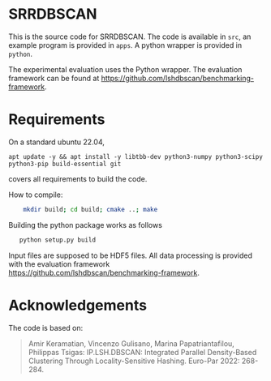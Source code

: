 # SRRDBSCAN

This is the source code for SRRDBSCAN. The code is available in `src`, an example program is provided in `apps`. A python wrapper is provided in `python`. 

The experimental evaluation uses the Python wrapper. The evaluation framework can be found at <https://github.com/lshdbscan/benchmarking-framework>.

# Requirements

On a standard ubuntu 22.04, 

```
apt update -y && apt install -y libtbb-dev python3-numpy python3-scipy python3-pip build-essential git
```

covers all requirements to build the code.


How to compile:
```bash
    mkdir build; cd build; cmake ..; make
```

Building the python package works as follows

```bash 
   python setup.py build
```

Input files are supposed to be HDF5 files.
All data processing is provided with the evaluation framework <https://github.com/lshdbscan/benchmarking-framework>.


# Acknowledgements

The code is based on: 

> Amir Keramatian, Vincenzo Gulisano, Marina Papatriantafilou, Philippas Tsigas: IP.LSH.DBSCAN: Integrated Parallel Density-Based Clustering Through Locality-Sensitive Hashing. Euro-Par 2022: 268-284.

